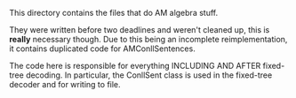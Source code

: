 This directory contains the files that do AM algebra stuff. 

They were written before two deadlines and weren't cleaned up, this is __really__ necessary though.
Due to this being an incomplete reimplementation, it contains duplicated code for AMConllSentences.

The code here is responsible for everything INCLUDING AND AFTER fixed-tree decoding. In particular, the ConllSent class
is used in the fixed-tree decoder and for writing to file.
